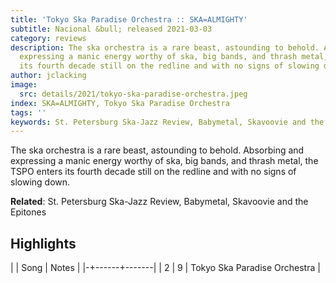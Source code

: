 ```yaml
---
title: 'Tokyo Ska Paradise Orchestra :: SKA=ALMIGHTY'
subtitle: Nacional &bull; released 2021-03-03
category: reviews
description: The ska orchestra is a rare beast, astounding to behold. Absorbing and
  expressing a manic energy worthy of ska, big bands, and thrash metal, the TSPO enters
  its fourth decade still on the redline and with no signs of slowing down.
author: jclacking
image:
  src: details/2021/tokyo-ska-paradise-orchestra.jpeg
index: SKA=ALMIGHTY, Tokyo Ska Paradise Orchestra
tags: ''
keywords: St. Petersburg Ska-Jazz Review, Babymetal, Skavoovie and the Epitones, Nacional
---
```

The ska orchestra is a rare beast, astounding to behold. Absorbing and expressing a manic energy worthy of ska, big bands, and thrash metal, the TSPO enters its fourth decade still on the redline and with no signs of slowing down.<!--more-->

**Related**: St. Petersburg Ska-Jazz Review, Babymetal, Skavoovie and the Epitones

## Highlights

| | Song | Notes |
|-+------+-------|
| 2 | 9 | Tokyo Ska Paradise Orchestra |

